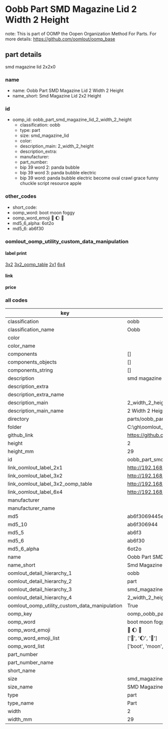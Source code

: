 # Oobb Part SMD Magazine Lid 2 Width 2 Height  

note: This is part of OOMP the Oopen Organization Method For Parts. For more details: https://github.com/oomlout/oomp_base

##  part details
  



smd magazine lid 2x2x0



### name
* name: Oobb Part SMD Magazine Lid 2 Width 2 Height
* name_short: Smd Magazine Lid 2x2 Height
### id
* oomp_id: oobb_part_smd_magazine_lid_2_width_2_height
  * classification: oobb
  * type: part
  * size: smd_magazine_lid
  * color: 
  * description_main: 2_width_2_height
  * description_extra: 
  * manufacturer: 
  * part_number: 
  * bip 39 word 2: panda bubble
  * bip 39 word 3: panda bubble electric
  * bip 39 word: panda bubble electric become oval crawl grace funny chuckle script resource apple

### other_codes
* short_code: 
* oomp_word: boot moon foggy
* oomp_word_emoji :boot: :moon: :foggy:
* md5_6_alpha: 6ot2o
* md5_6: ab6f30






### oomlout_oomp_utility_custom_data_manipulation
#### label print
[3x2](http://192.168.1.245:1112/?label=oomp%206ot2o)
[3x2_oomp_table](http://192.168.1.108:1112/?label=oomp%206ot2o)
[2x1](http://192.168.1.242:1112/?label=oomp%206ot2o)
[6x4](http://192.168.1.55:1112/?label=oomp%206ot2o)    

#### link

                              

#### price







### all codes 
| key | value |  
| --- | --- |  
| classification | oobb |  
| classification_name | Oobb |  
| color |  |  
| color_name |  |  
| components | [] |  
| components_objects | [] |  
| components_string | [] |  
| description | smd magazine lid 2x2x0 |  
| description_extra |  |  
| description_extra_name |  |  
| description_main | 2_width_2_height |  
| description_main_name | 2 Width 2 Height |  
| directory | parts/oobb_part_smd_magazine_lid_2_width_2_height |  
| folder | C:\gh\oomlout_oobb_version_4_generated_parts\things\oobb_part_smd_magazine_lid_2_width_2_height |  
| github_link | https://github.com/oomlout/oomlout_oomp_part_src/tree/main/parts/oobb_part_smd_magazine_lid_2_width_2_height |  
| height | 2 |  
| height_mm | 29 |  
| id | oobb_part_smd_magazine_lid_2_width_2_height |  
| link_oomlout_label_2x1 | http://192.168.1.242:1112/?label=oomp%206ot2o |  
| link_oomlout_label_3x2 | http://192.168.1.245:1112/?label=oomp%206ot2o |  
| link_oomlout_label_3x2_oomp_table | http://192.168.1.108:1112/?label=oomp%206ot2o |  
| link_oomlout_label_6x4 | http://192.168.1.55:1112/?label=oomp%206ot2o |  
| manufacturer |  |  
| manufacturer_name |  |  
| md5 | ab6f3069445e2caccaced13e8ec754fb |  
| md5_10 | ab6f306944 |  
| md5_5 | ab6f3 |  
| md5_6 | ab6f30 |  
| md5_6_alpha | 6ot2o |  
| name | Oobb Part SMD Magazine Lid 2 Width 2 Height |  
| name_short | Smd Magazine Lid 2x2 Height |  
| oomlout_detail_hierarchy_1 | oobb |  
| oomlout_detail_hierarchy_2 | part |  
| oomlout_detail_hierarchy_3 | smd_magazine_lid |  
| oomlout_detail_hierarchy_4 | 2_width_2_height |  
| oomlout_oomp_utility_custom_data_manipulation | True |  
| oomp_key | oomp_oobb_part_smd_magazine_lid_2_width_2_height |  
| oomp_word | boot moon foggy |  
| oomp_word_emoji | :boot: :moon: :foggy: |  
| oomp_word_emoji_list | [':boot:', ':moon:', ':foggy:'] |  
| oomp_word_list | ['boot', 'moon', 'foggy'] |  
| part_number |  |  
| part_number_name |  |  
| short_name |  |  
| size | smd_magazine_lid |  
| size_name | SMD Magazine Lid |  
| type | part |  
| type_name | Part |  
| width | 2 |  
| width_mm | 29 |  
